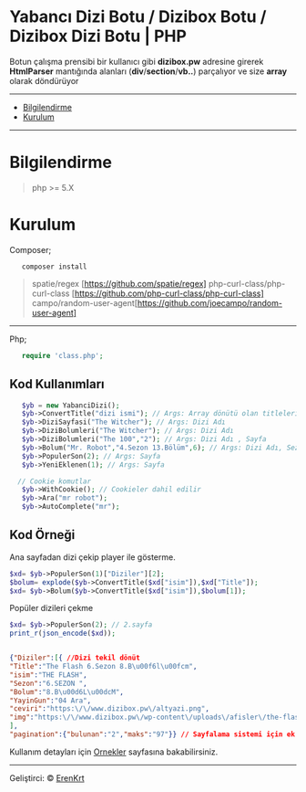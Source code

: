 # Yabancı Dizi Botu / Dizibox Botu / Dizibox Dizi Botu | PHP

Botun çalışma prensibi bir kullanıcı gibi  **dizibox.pw** adresine girerek **HtmlParser** mantığında alanları (**div**/**section**/**vb..**) parçalıyor ve size **array** olarak döndürüyor

---
- [Bilgilendirme](#bilgilendirme)
- [Kurulum](#kurulum)
---

# Bilgilendirme
> php >= 5.X
# Kurulum
Composer;
```
   composer install
```
   > spatie/regex [https://github.com/spatie/regex]
   php-curl-class/php-curl-class [https://github.com/php-curl-class/php-curl-class]
   campo/random-user-agent[https://github.com/joecampo/random-user-agent]
   ---

Php;
```php
   require 'class.php';
```

## Kod Kullanımları
```php
   $yb = new YabanciDizi();
   $yb->ConvertTitle("dizi ismi"); // Args: Array dönütü olan titleleri baş harfaları büyük olmak üzere değiştirir.
   $yb->DiziSayfasi("The Witcher"); // Args: Dizi Adı
   $yb->DiziBolumleri("The Witcher"); // Args: Dizi Adı
   $yb->DiziBolumleri("The 100","2"); // Args: Dizi Adı , Sayfa
   $yb->Bolum("Mr. Robot","4.Sezon 13.Bölüm",6); // Args: Dizi Adı, Sezon bölüm, Player[boş olabilir]
   $yb->PopulerSon(2); // Args: Sayfa
   $yb->YeniEklenen(1); // Args: Sayfa

  // Cookie komutlar
   $yb->WithCookie(); // Cookieler dahil edilir
   $yb->Ara("mr robot");
   $yb->AutoComplete("mr");
```

## Kod Örneği

Ana sayfadan dizi çekip player ile gösterme.
```php
$xd= $yb->PopulerSon(1)["Diziler"][2];
$bolum= explode($yb->ConvertTitle($xd["isim"]),$xd["Title"]);
$xd= $yb->Bolum($yb->ConvertTitle($xd["isim"]),$bolum[1]);
```
Popüler dizileri çekme
```php
$xd= $yb->PopulerSon(2); // 2.sayfa
print_r(json_encode($xd));
```

```json

{"Diziler":[{ //Dizi tekil dönüt
"Title":"The Flash 6.Sezon 8.B\u00f6l\u00fcm",
"isim":"THE FLASH",
"Sezon":"6.SEZON ",
"Bolum":"8.B\u00d6L\u00dcM",
"YayinGun":"04 Ara",
"ceviri":"https:\/\/www.dizibox.pw\/altyazi.png",
"img":"https:\/\/www.dizibox.pw\/wp-content\/uploads\/afisler\/the-flash-220x140.jpg"}
],
"pagination":{"bulunan":"2","maks":"97"}} // Sayfalama sistemi için ek dönüt
```

Kullanım detayları için [Ornekler](https://github.com/ErenKrt/yabanci-dizi-botu-dizibox-php/ornekler) sayfasına bakabilirsiniz.

---
Geliştirci: &copy; [ErenKrt](https://www.instagram.com/ep.eren/)
